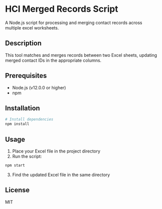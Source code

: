# HCI Merged Records Script

A Node.js script for processing and merging contact records across multiple excel worksheets.

## Description

This tool matches and merges records between two Excel sheets, updating merged contact IDs in the appropriate columns.

## Prerequisites

- Node.js (v12.0.0 or higher)
- npm

## Installation

```bash
# Install dependencies
npm install
```

## Usage

1. Place your Excel file in the project directory
2. Run the script:
```bash
npm start
```
3. Find the updated Excel file in the same directory

## License

MIT
